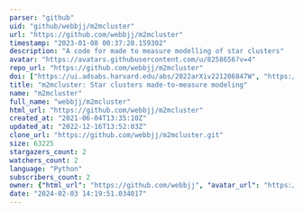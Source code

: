 ```yaml
---
parser: "github"
uid: "github/webbjj/m2mcluster"
url: "https://github.com/webbjj/m2mcluster"
timestamp: "2023-01-08 00:37:28.159302"
description: "A code for made to measure modelling of star clusters"
avatar: "https://avatars.githubusercontent.com/u/8258656?v=4"
repo_url: "https://github.com/webbjj/m2mcluster"
doi: ["https://ui.adsabs.harvard.edu/abs/2022arXiv221206847W", "https://ui.adsabs.harvard.edu/abs/2022ascl.soft12019W/abstract"]
title: "m2mcluster: Star clusters made-to-measure modeling"
name: "m2mcluster"
full_name: "webbjj/m2mcluster"
html_url: "https://github.com/webbjj/m2mcluster"
created_at: "2021-06-04T13:35:10Z"
updated_at: "2022-12-16T13:52:03Z"
clone_url: "https://github.com/webbjj/m2mcluster.git"
size: 63225
stargazers_count: 2
watchers_count: 2
language: "Python"
subscribers_count: 2
owner: {"html_url": "https://github.com/webbjj", "avatar_url": "https://avatars.githubusercontent.com/u/8258656?v=4", "login": "webbjj", "type": "User"}
date: "2024-02-03 14:19:51.034017"
---
```

